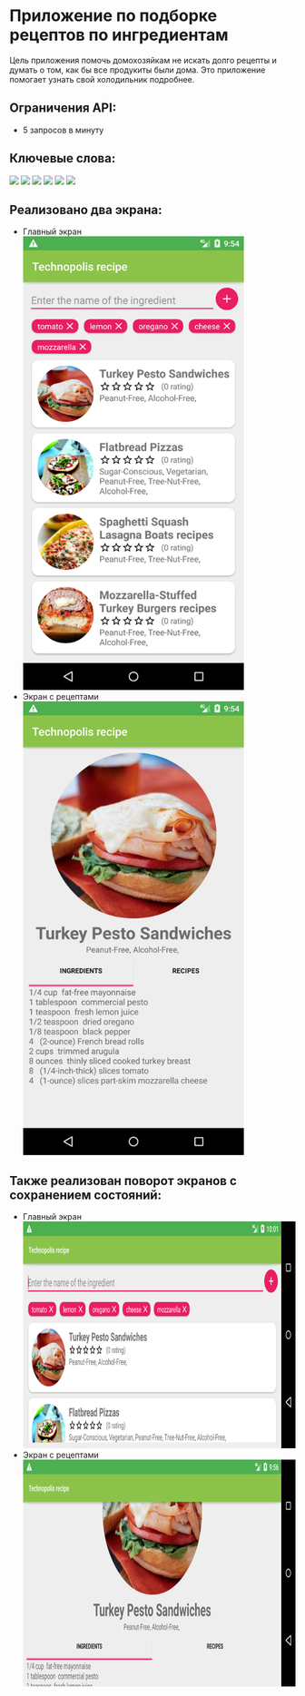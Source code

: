 <h1> Приложение по подборке рецептов по ингредиентам </h1> 
<p>  Цель приложения помочь домохозяйкам не искать долго рецепты и думать о том, как бы все продукиты были дома. Это приложение помогает узнать свой холодильник подробнее. </p>
<h2> Ограничения API: </h2>
<ul>
    <li>5 запросов в минуту</li>
</ul>
<h2> Ключевые слова: </h2>
<p>
<img src="https://img.shields.io/badge/-MVVC-brightgreen" height="20"/>
<img src="https://img.shields.io/badge/-databinding%20-yellowgreen" height="20"/>
<img src="https://img.shields.io/badge/-retrofit%202-blue" height="20"/>
<img src="https://img.shields.io/badge/-Single%20activity-red" height="20"/>
<img src="https://img.shields.io/badge/-Navigation%20Component-green" height="20"/>
<img src="https://img.shields.io/badge/-fragments-orange" height="20"/>
</p>
<h2> Реализовано два экрана: </h2>
 <ul>
    <li>Главный экран</li>
    <img src="app/imgExample/StartMenu.png" height="800"/>
    <li>Экран с рецептами</li>
    <img src="app/imgExample/dish.png" height="800"/>
  </ul>

<h2> Также реализован поворот экранов с сохранением состояний: </h2>
 <ul>
    <li>Главный экран</li>
    <img src="app/imgExample/StartMenuRotate.png" height="400"/>
    <li>Экран с рецептами</li>
    <img src="app/imgExample/DishRotate.png" height="400"/>
  </ul>

